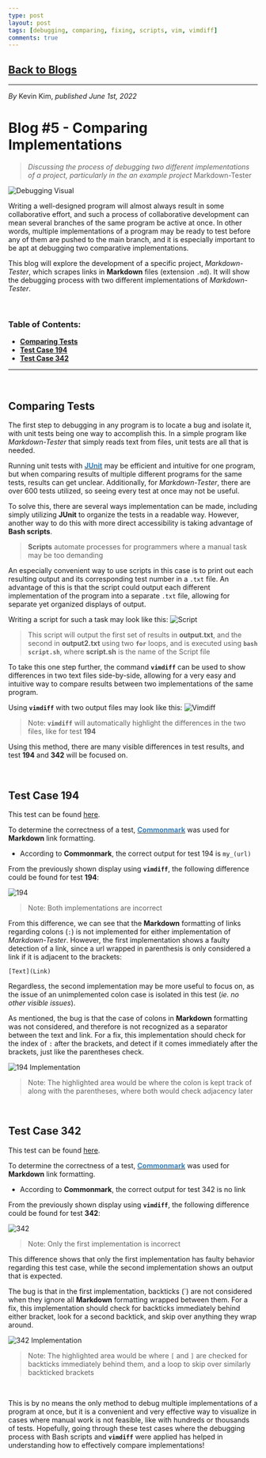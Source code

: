 ```yaml
---
type: post
layout: post
tags: [debugging, comparing, fixing, scripts, vim, vimdiff]
comments: true
---
```


## [Back to Blogs](/blogs)

---
*By* Kevin Kim, *published June 1st, 2022*
# Blog #5 - Comparing Implementations

> *Discussing the process of debugging two different implementations of a project, particularly in the an example project* Markdown-Tester

![Debugging Visual](/images/blog_images/blog_05/debug.png)

Writing a well-designed program will almost always result in some collaborative effort, and such a process of collaborative development can mean several branches of the same program be active at once. In other words, multiple implementations of a program may be ready to test before any of them are pushed to the main branch, and it is especially important to be apt at debugging two comparative implementations.

This blog will explore the development of a specific project, *Markdown-Tester*, which scrapes links in **Markdown** files (extension `.md`). It will show the debugging process with two different implementations of *Markdown-Tester*.

&nbsp;
### **Table of Contents:**
* **[Comparing Tests](#comparing-tests)**
* **[Test Case 194](#test-case-194)**
* **[Test Case 342](#test-case-342)**

---
&nbsp;
## **Comparing Tests**

The first step to debugging in any program is to locate a bug and isolate it, with unit tests being one way to accomplish this. In a simple program like *Markdown-Tester* that simply reads text from files, unit tests are all that is needed.

Running unit tests with [<span style="color:#367eba"><b>JUnit</b></span>](https://junit.org/junit5/) may be efficient and intuitive for one program, but when comparing results of multiple different programs for the same tests, results can get unclear. Additionally, for *Markdown-Tester*, there are over 600 tests utilized, so seeing every test at once may not be useful.

To solve this, there are several ways implementation can be made, including simply utilizing **JUnit** to organize the tests in a readable way. However, another way to do this with more direct accessibility is taking advantage of **Bash scripts**.

> **Scripts** automate processes for programmers where a manual task may be too demanding

An especially convenient way to use scripts in this case is to print out each resulting output and its corresponding test number in a `.txt` file. An advantage of this is that the script could output each different implementation of the program into a separate `.txt` file, allowing for separate yet organized displays of output.

Writing a script for such a task may look like this:
![Script](/images/blog_images/blog_05/script.png)

> This script will output the first set of results in **output.txt**, and the second in **output2.txt** using two **`for`** loops, and is executed using **`bash script.sh`**, where **script.sh** is the name of the Script file

To take this one step further, the command **`vimdiff`** can be used to show differences in two text files side-by-side, allowing for a very easy and intuitive way to compare results between two implementations of the same program. 

Using **`vimdiff`** with two output files may look like this:
![Vimdiff](/images/blog_images/blog_05/vimdiff.png)
> Note: **`vimdiff`** will automatically highlight the differences in the two files, like for test **194**

Using this method, there are many visible differences in test results, and test **194** and **342** will be focused on.


&nbsp;
## **Test Case 194**

This test can be found [here](/data/blog_05/194.md).

To determine the correctness of a test, [<span style="color:#367eba"><b>Commonmark</b></span>](https://spec.commonmark.org/dingus/) was used for **Markdown** link formatting.

* According to **Commonmark**, the correct output for test 194 is `my_(url)`

From the previously shown display using **`vimdiff`**, the following difference could be found for test **194**:

![194](/images/blog_images/blog_05/194locate.png)
> Note: Both implementations are incorrect

From this difference, we can see that the **Markdown** formatting of links regarding colons (`:`) is not implemented for either implementation of *Markdown-Tester*. However, the first implementation shows a faulty detection of a link, since a url wrapped in parenthesis is only considered a link if it is adjacent to the brackets:

`[Text](Link)`

Regardless, the second implementation may be more useful to focus on, as the issue of an unimplemented colon case is isolated in this test (*ie. no other visible issues*). 

As mentioned, the bug is that the case of colons in **Markdown** formatting was not considered, and therefore is not recognized as a separator between the text and link. For a fix, this implementation should check for the index of `:` after the brackets, and detect if it comes immediately after the brackets, just like the parentheses check.

![194 Implementation](/images/blog_images/blog_05/194implementation.png)
> Note: The highlighted area would be where the colon is kept track of along with the parentheses, where both would check adjacency later


&nbsp;
## **Test Case 342**

This test can be found [here](/data/blog_05/342.md).

To determine the correctness of a test, [<span style="color:#367eba"><b>Commonmark</b></span>](https://spec.commonmark.org/dingus/) was used for **Markdown** link formatting.

* According to **Commonmark**, the correct output for test 342 is no link

From the previously shown display using **`vimdiff`**, the following difference could be found for test **342**:

![342](/images/blog_images/blog_05/342locate.png)
> Note: Only the first implementation is incorrect

This difference shows that only the first implementation has faulty behavior regarding this test case, while the second implementation shows an output that is expected. 

The bug is that in the first implementation, backticks (`) are not considered when they ignore all **Markdown** formatting wrapped between them. For a fix, this implementation should check for backticks immediately behind either bracket, look for a second backtick, and skip over anything they wrap around.

![342 Implementation](/images/blog_images/blog_05/342implementation.png)
> Note: The highlighted area would be where `[` and `]` are checked for backticks immediately behind them, and a loop to skip over similarly backticked brackets


&nbsp;

This is by no means the only method to debug multiple implementations of a program at once, but it is a convenient and very effective way to visualize in cases where manual work is not feasible, like with hundreds or thousands of tests. Hopefully, going through these test cases where the debugging process with Bash scripts and **`vimdiff`** were applied has helped in understanding how to effectively compare implementations!